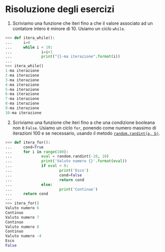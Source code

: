 # Risoluzione degli esercizi

1. Scriviamo una funzione che iteri fino a che il valore associato ad un contatore intero è minore di 10. Usiamo un ciclo `while`.

```py
>>> def itera_while():
...     i=0
...     while i < 10:
...             i=i+1
...             print("{}-ma iterazione".format(i))
...
>>> itera_while()
1-ma iterazione
2-ma iterazione
3-ma iterazione
4-ma iterazione
5-ma iterazione
6-ma iterazione
7-ma iterazione
8-ma iterazione
9-ma iterazione
10-ma iterazione
```

2. Scriviamo una funzione che iteri fino a che una condizione booleana non è `False`. Usiamo un ciclo `for`, ponendo come numero massimo di iterazioni 100 e se necessario, usando il metodo [`random.randint(a, b)`](https://docs.python.org/3/library/random.html#random.randint).

```py
>>> def itera_for():
...     cond=True
...     for i in range(100):
...             eval = random.randint(-10, 10)
...             print('Valuto numero {}'.format(eval))
...             if eval < 0:
...                     print('Esco')
...                     cond=False
...                     return cond
...             else:
...                     print('Continuo')
...     return cond
...
>>> itera_for()
Valuto numero 6
Continuo
Valuto numero 7
Continuo
Valuto numero 8
Continuo
Valuto numero -4
Esco
False
```